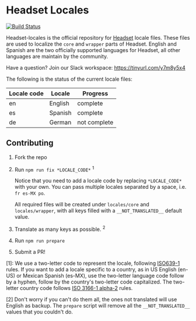 # Headset Locales

[![Build
Status](https://travis-ci.org/headsetapp/headset-locales.svg?branch=master)](https://travis-ci.org/headsetapp/headset-locales)

Headset-locales is the official repository for [Headset](http://headsetapp.co) locale files. These files are used to
localize the `core` and `wrapper` parts of Headset.
English and Spanish are the two officially supported languages for Headset, all other languages are maintain by the
community.

Have a question? Join our Slack workspace: https://tinyurl.com/y7m8y5x4

The following is the status of the current locale files:

| Locale code | Locale | Progress |
|-------------|--------|----------|
| en | English | complete |
| es | Spanish | complete |
| de | German  | not complete |

## Contributing

1. Fork the repo
2. Run `npm run fix *LOCALE_CODE*` <sup>1</sup>

    Notice that you need to add a locale code by replacing `*LOCALE_CODE*` with your own.
    You can pass multiple locales separated by a space, i.e. `fr es-MX po`.

    All required files will be created under `locales/core` and `locales/wrapper`, with all keys filled with a `__NOT_TRANSLATED__` default value.

3. Translate as many keys as possible. <sup>2</sup>
4. Run `npm run prepare`
5. Submit a PR!

[1]: We use a two-letter code to represent the locale, following [ISO639-1](https://en.wikipedia.org/wiki/List_of_ISO_639-1_codes) rules. If you want to add a locale specific to a country, as in US English (en-US) or Mexican Spanish (es-MX), use the two-letter language code follow by a hyphen, follow by the country's two-letter code capitalized.
The two-letter country code follows [ISO 3166-1 alpha-2](https://en.wikipedia.org/wiki/ISO_3166-1_alpha-2) rules.

[2] Don't worry if you can't do them all, the ones not translated will use English as backup. The `prepare` script will remove all the `__NOT_TRANSLATED__` values that you couldn't do.

